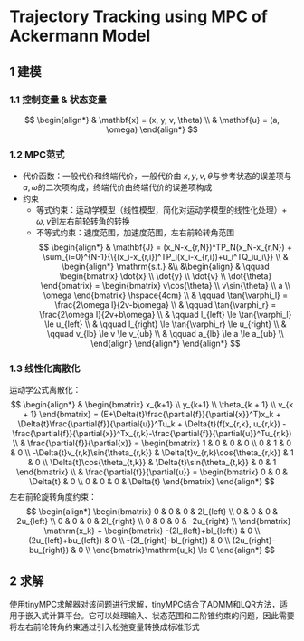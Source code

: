 # Trajectory Tracking using MPC of Ackermann Model

## 1 建模
### 1.1 控制变量 & 状态变量
$$
\begin{align*}
& \mathbf{x} = (x, y, v, \theta) \\
& \mathbf{u} = (a, \omega)
\end{align*}
$$
### 1.2 MPC范式
- 代价函数：一般代价和终端代价，一般代价由 $x, y, v, \theta$与参考状态的误差项与$a, \omega$的二次项构成，终端代价由终端代价的误差项构成
- 约束
  - 等式约束：运动学模型（线性模型，简化对运动学模型的线性化处理）+ $\omega, v$到左右前轮转角的转换
  - 不等式约束：速度范围，加速度范围，左右前轮转角范围
$$
\begin{align*}
& \mathbf{J} = (x_N-x_{r,N})^TP_N(x_N-x_{r,N}) + \sum_{i=0}^{N-1}{\{(x_i-x_{r,i})^TP_i(x_i-x_{r,i})+u_i^TQ_iu_i\}} \\
& \begin{align*}
    \mathrm{s.t.} &\\
    &\begin{align}
        & \qquad \begin{bmatrix} \dot{x} \\ \dot{y} \\ \dot{v} \\ \dot{\theta} \end{bmatrix} = \begin{bmatrix} v\cos{\theta} \\ v\sin{\theta} \\ a \\ \omega \end{bmatrix} \hspace{4cm} \\
        & \qquad \tan{\varphi_l} = \frac{2\omega l}{2v-b\omega} \\
        & \qquad \tan{\varphi_r} = \frac{2\omega l}{2v+b\omega} \\
        & \qquad l_{left} \le \tan{\varphi_l} \le u_{left} \\
        & \qquad l_{right} \le \tan{\varphi_r} \le u_{right} \\
        & \qquad v_{lb} \le v \le v_{ub} \\
        & \qquad a_{lb} \le a \le a_{ub} \\
    \end{align}
\end{align*}
\end{align*}
$$

### 1.3 线性化离散化
运动学公式离散化：
$$
\begin{align*}
& \begin{bmatrix} x_{k+1} \\ y_{k+1} \\ \theta_{k + 1} \\ v_{k + 1} \end{bmatrix} =
 (E+\Delta{t}\frac{\partial{f}}{\partial{x}}^T)x_k + \Delta{t}\frac{\partial{f}}{\partial{u}}^Tu_k +
 \Delta{t}(f(x_{r,k}, u_{r,k}) - \frac{\partial{f}}{\partial{x}}^Tx_{r,k}-\frac{\partial{f}}{\partial{u}}^Tu_{r,k}) \\
& \frac{\partial{f}}{\partial{x}} =
\begin{bmatrix}
1 & 0 & 0 & 0 \\
0 & 1 & 0 & 0 \\
-\Delta{t}v_{r,k}\sin{\theta_{r,k}} & \Delta{t}v_{r,k}\cos{\theta_{r,k}} & 1 & 0 \\
\Delta{t}\cos{\theta_{t,k}} & \Delta{t}\sin{\theta_{t,k}} & 0 & 1
\end{bmatrix} \\
& \frac{\partial{f}}{\partial{u}} =
\begin{bmatrix}
0 & 0 & \Delta{t} & 0 \\
0 & 0 & 0 & \Delta{t}
\end{bmatrix}
\end{align*}
$$
左右前轮旋转角度约束：
$$
\begin{align*}
\begin{bmatrix}
0 & 0 & 0 & 2l_{left} \\
0 & 0 & 0 & -2u_{left} \\
0 & 0 & 0 & 2l_{right} \\
0 & 0 & 0 & -2u_{right} \\
\end{bmatrix} \mathrm{x_k} +
\begin{bmatrix}
-(2l_{left}+bl_{left}) & 0 \\
(2u_{left}+bu_{left}) & 0 \\
-(2l_{right}-bl_{right}) & 0 \\
(2u_{right}-bu_{right}) & 0 \\
\end{bmatrix}\mathrm{u_k} \le 0
\end{align*}
$$

## 2 求解
使用tinyMPC求解器对该问题进行求解，tinyMPC结合了ADMM和LQR方法，适用于嵌入式计算平台。它可以处理输入、状态范围和二阶锥约束的问题，因此需要将左右前轮转角约束通过引入松弛变量转换成标准形式




